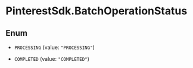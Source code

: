 # PinterestSdk.BatchOperationStatus

## Enum


* `PROCESSING` (value: `"PROCESSING"`)

* `COMPLETED` (value: `"COMPLETED"`)


